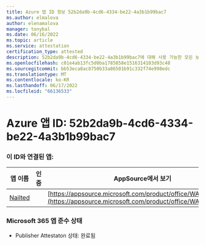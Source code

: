 ```yaml
---
title: Azure 앱 ID 정보 52b2da9b-4cd6-4334-be22-4a3b1b99bac7
ms.author: elmalova
author: elenamalova
manager: tonybal
ms.date: 06/16/2022
ms.topic: article
ms.service: attestation
certification_type: attested
description: 52b2da9b-4cd6-4334-be22-4a3b1b99bac7에 대해 사용 가능한 모든 보안 및 규정 준수 정보입니다.
ms.openlocfilehash: c01e4ab13fc5d0ba1785858e1516314103d93c48
ms.sourcegitcommit: bb53eca8ac8750b33a86501b91c332f74e998edc
ms.translationtype: MT
ms.contentlocale: ko-KR
ms.lasthandoff: 06/17/2022
ms.locfileid: "66136533"
---
```

# <a name="azure-app-id-52b2da9b-4cd6-4334-be22-4a3b1b99bac7"></a>Azure 앱 ID: 52b2da9b-4cd6-4334-be22-4a3b1b99bac7


### <a name="apps-associated-with-this-id"></a>이 ID와 연결된 앱:
| **앱 이름** | **인증** | **AppSource에서 보기** |
|--------------|---------------|-----------------------|
| [Nailted](../forward/WA200003375.md) |  | [https://appsource.microsoft.com/product/office/WA200003375](https://appsource.microsoft.com/product/office/WA200003375) |

### <a name="microsoft-365-app-compliance-status"></a>Microsoft 365 앱 준수 상태
- Publisher Attestaton 상태: 완료됨
